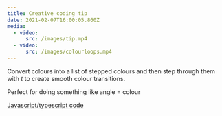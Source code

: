 ```yaml
---
title: Creative coding tip
date: 2021-02-07T16:00:05.860Z
media:
  - video:
      src: /images/tip.mp4
  - video:
      src: /images/colourloops.mp4
---
```


Convert colours into a list of stepped colours and then step through them with _t_ to create smooth colour transitions.

Perfect for doing something like angle = colour

[Javascript/typescript code](https://gist.github.com/jthawme/76a55d00bb9552b6c8ba619492e51410)
